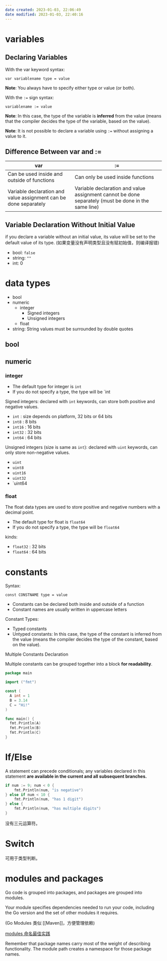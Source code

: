 ```yaml
---
date created: 2023-01-03, 22:06:49
date modified: 2023-01-03, 22:40:16
---
```


# variables

## Declaring Variables

With the var keyword syntax:

`var variablename type = value`

**Note**: You always have to specify either type or value (or both).

With the `:=` sign syntax:

`variablename := value`

**Note**: In this case, the type of the variable is **inferred** from the value (means that the compiler decides the type of the variable, based on the value).

**Note**: It is not possible to declare a variable using `:=` without assigning a value to it.

## Difference Between var and :=

| var                                                              | :=                                |
| ---------------------------------------------------------------- | --------------------------------- |
| Can be used inside and outside of functions                      | Can only be used inside functions |
| Variable declaration and value assignment can be done separately | Variable declaration and value assignment cannot be done separately (must be done in the same line)                                  |

## Variable Declaration Without Initial Value

if you declare a variable without an initial value, its value will be set to the default value of its type. (如果变量没有声明类型且没有赋初始值，则编译报错)

- bool: `false`
- string: `""`
- int: 0

# data types

- bool
- numeric
    - integer
        - Signed integers
        - Unsigned integers
    - float
- string: String values must be surrounded by double quotes

## bool

## numeric

### integer

- The default type for integer is `int`
- If you do not specify a type, the type will be `int

Signed integers: declared with `int` keywords, can store both positive and negative values.

- `int` : size depends on platform, 32 bits or 64 bits
- `int8` : 8 bits
- `int16` : 16 bits
- `int32` : 32 bits
- `int64` : 64 bits

Unsigned integers (size is same as `int`): declared with `uint` keywords, can only store non-negative values.

- `uint`
- `uint8`
- `uint16`
- `uint32`
- `uint64

### float

The float data types are used to store positive and negative numbers with a decimal point.

- The default type for float is `float64`
- If you do not specify a type, the type will be `float64`

kinds:

- `float32` : 32 bits
- `float64` : 64 bits

# constants

Syntax:

`const CONSTNAME type = value`

- Constants can be declared both inside and outside of a function
- Constant names are usually written in uppercase letters

Constant Types:

- Typed constants
- Untyped constants: In this case, the type of the constant is inferred from the value (means the compiler decides the type of the constant, based on the value).

Multiple Constants Declaration

Multiple constants can be grouped together into a block **for readability**.

```go
package main

import ("fmt")

const (
  A int = 1
  B = 3.14
  C = "Hi!"
)

func main() {
  fmt.Println(A)
  fmt.Println(B)
  fmt.Println(C)
}
```

# If/Else

A statement can precede conditionals; any variables declared in this statement **are available in the current and all subsequent branches.**

```go
if num := 9; num < 0 {
    fmt.Println(num, "is negative")
} else if num < 10 {
    fmt.Println(num, "has 1 digit")
} else {
    fmt.Println(num, "has multiple digits")
}
```

没有三元运算符。

# Switch

可用于类型判断。

# modules and packages

Go code is grouped into packages, and packages are grouped into modules. 

Your module specifies dependencies needed to run your code, including the Go version and the set of other modules it requires.

(Go Modules 类似 [[Maven]]，方便管理依赖)

[modules 命名最佳实践](https://go.dev/doc/modules/managing-dependencies#naming_module)

Remember that package names carry most of the weight of describing functionality. The module path creates a namespace for those package names.